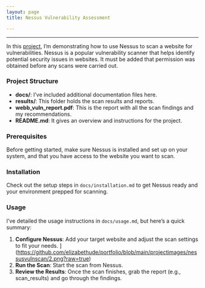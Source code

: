 ```yaml
---
layout: page
title: Nessus Vulnerability Assessment 

---
```




---


In this [project](https://github.com/elizabethude/webb_vulnscan), I’m demonstrating how to use Nessus to scan a website for vulnerabilities. Nessus is a popular vulnerability scanner that helps identify potential security issues in websites. It must be added that permission was obtained before any scans were carried out.

### Project Structure
- **docs/**: I’ve included additional documentation files here.
- **results/**: This folder holds the scan results and reports.
- **webb_vuln_report.pdf**: This is the report with all the scan findings and my recommendations.
- **README.md**: It gives an overview and instructions for the project.

### Prerequisites
Before getting started, make sure Nessus is installed and set up on your system, and that you have access to the website you want to scan.

### Installation
Check out the setup steps in `docs/installation.md` to get Nessus ready and your environment prepped for scanning.

### Usage
I’ve detailed the usage instructions in `docs/usage.md`, but here’s a quick summary:
1. **Configure Nessus**: Add your target website and adjust the scan settings to fit your needs. 
](https://github.com/elizabethude/portfolio/blob/main/projectimages/nessusvulnscan/2.png?raw=true)
2. **Run the Scan**: Start the scan from Nessus.
3. **Review the Results**: Once the scan finishes, grab the report (e.g., scan_results) and go through the findings.

